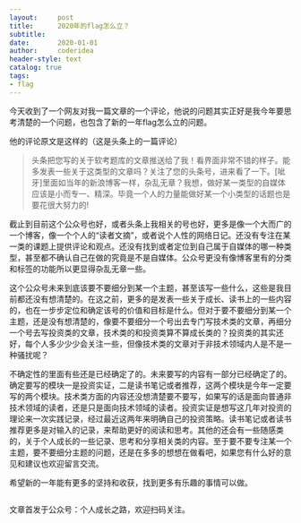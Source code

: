 ```yaml
---
layout:     post
title:      2020年的flag怎么立？
subtitle:   
date:       2020-01-01
author:     coderidea
header-style: text
catalog: true
tags:
- flag
--- 
```

<p>今天收到了一个网友对我一篇文章的一个评论，他说的问题其实正好是我今年要思考清楚的一个问题，也包含了新的一年flag怎么立的问题。</p>

<p>他的评论原文是这样的（这是头条上的一篇评论）</p>

<blockquote>
<p>头条把您写的关于软考题库的文章推送给了我！看界面非常不错的样子。能多发表一些关于这类型的文章吗？关注了您的头条号，进来看了一下。[呲牙]里面如当年的新浪博客一样，杂乱无章？我想，做好某一类型的自媒体应该是小而专一、精深。毕竟一个人的力量能做好某一个小类型的话题也是要花很大努力的!</p>
</blockquote>

<p>截止到目前这个公众号也好，或者头条上我相关的号也好，更多是像一个大而广的一个博客，像一个个人的“读者文摘”，或者说个人性的网络日记。还没有专注在某一类的课题上提供评论和观点。还没有找到或者定位到自己属于自媒体的哪一种类型，甚至都不确认自己在做的究竟是不是自媒体。公众号更没有像博客里有的分类和标签的功能所以更显得杂乱无章一些。</p>

<p>这个公众号未来到底该要不要细分到某一个主题，甚至该写一些什么，这些是我目前都还没有想清楚的。在这之前，更多的是发表一些关于成长、读书上的一些内容的，也在一步步定位和确定该号的价值和目标是什么。但对于要不要细分到某一个主题，还是没有想清楚的，像要不要细分一个号出去专门写技术类的文章，再细分一个号去写投资类的文章，技术类的和投资类算不算成长类的？投资类的其实还好，每个人多少少少会关注一些，但像技术类的文章对于非技术领域内人是不是一种骚扰呢？</p>

<p>不确定性的里面有些还是已经确定了的。未来要写的内容有一部分已经确定了的。确定要写的模块一是投资实证，二是读书笔记或者推荐，这两个模块是今年一定要写的两个模块。技术类方面的内容还没想清楚要不要写，如果写的话是面向普通非技术领域的读者，还是只是面向技术领域的读者。投资实证是想写这几年对投资的理论来一次实践记录，经过最近这两年来明确自己的投资策略。读书笔记或者读书推荐更多是对输入的记录，来帮助更好的阅读和思考。其他的还会有一些随感类的，关于个人成长的一些记录、思考和分享相关类的内容。至于要不要专注某一个主题，要不要细分主题的问题，还是在多多的想想在做看吧，如果您有什么好的意见和建议也欢迎留言交流。</p>

<p>希望新的一年能有更多的坚持和收获，找到更多有乐趣的事情可以做。</p>

<p><img alt="" class="has" src="https://imgconvert.csdnimg.cn/aHR0cHM6Ly9tbWJpei5xcGljLmNuL21tYml6X2pwZy9SWXZyS1BFTTZIUlcyeE9JYWliZmhUSGF0andGeTYyblIyMVZjODJ6OUR1cTdDaDBNWVVXTER3aWN2dmFET2NlaWI5eEczaWE2aWFRNXZwUXJtVzdkVEppYTRMdy82NDA?x-oss-process=image/format,png" /></p>

<p>文章首发于公众号：个人成长之路，欢迎扫码关注。</p>
